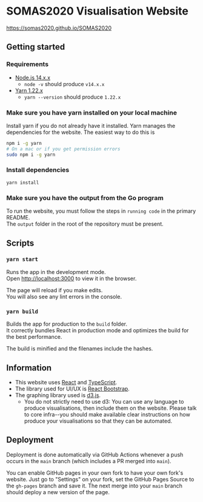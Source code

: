 # SOMAS2020 Visualisation Website

https://somas2020.github.io/SOMAS2020

## Getting started

### Requirements

- [Node.js 14.x.x](https://nodejs.org/en/)
    - `node -v` should produce `v14.x.x`
- [Yarn 1.22.x](https://yarnpkg.com/getting-started/install)
    - `yarn --version` should produce `1.22.x`

### Make sure you have yarn installed on your local machine

Install yarn if you do not already have it installed. Yarn manages the dependencies for the website. The easiest way to do this is

```bash
npm i -g yarn
# On a mac or if you get permission errors
sudo npm i -g yarn
```

### Install dependencies

`yarn install`

### Make sure you have the output from the Go program

To run the website, you must follow the steps in `running code` in the primary README.\
The `output` folder in the root of the repository must be present.

## Scripts

### `yarn start`

Runs the app in the development mode.\
Open [http://localhost:3000](http://localhost:3000) to view it in the browser.

The page will reload if you make edits.\
You will also see any lint errors in the console.

<!-- ### `yarn test`

Launches the test runner in the interactive watch mode.\
See the section about [running tests](https://facebook.github.io/create-react-app/docs/running-tests) for more information. -->

### `yarn build`

Builds the app for production to the `build` folder.\
It correctly bundles React in production mode and optimizes the build for the best performance.

The build is minified and the filenames include the hashes.

<!-- ### `yarn deploy`

Deploy the app into [GitHub Pages](https://somas2020.github.com/SOMAS2020).\
This should be run automatically by CI. -->

## Information

- This website uses [React](https://reactjs.org/) and [TypeScript](https://www.typescriptlang.org/).
- The library used for UI/UX is [React Bootstrap](https://react-bootstrap.github.io/).
- The graphing library used is [d3.js](https://d3js.org/).
    - You do not strictly need to use d3: You can use any language to produce visualisations, then include them on the website. Please talk to core infra--you should make available clear instructions on how produce your visualisations so that they can be automated.

## Deployment

Deployment is done automatically via GitHub Actions whenever a push occurs in the `main` branch (which includes a PR merged into `main`).

You can enable GitHub pages in your own fork to have your own fork's website. Just go to "Settings" on your fork, set the GitHub Pages Source to the `gh-pages` branch and save it. The next merge into your `main` branch should deploy a new version of the page.
